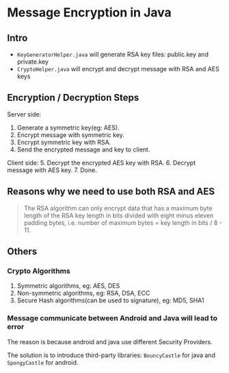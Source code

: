 # Message Encryption in Java

## Intro
- `KeyGeneratorHelper.java` will generate RSA key files: public.key and private.key
- `CryptoHelper.java` will encrypt and decrypt message with RSA and AES keys

## Encryption / Decryption Steps
Server side:
1. Generate a symmetric key(eg: AES).
2. Encrypt message with symmetric key.
3. Encrypt symmetric key with RSA.
4. Send the encrypted message and key to client.

Client side:
5. Decrypt the encrypted AES key with RSA.
6. Decrypt message with AES key.
7. Done.

## Reasons why we need to use both RSA and AES
>   The RSA algorithm can only encrypt data that has a maximum byte length of the RSA key length in bits divided with eight minus eleven padding bytes, i.e. number of maximum bytes = key length in bits / 8 - 11.

## Others

### Crypto Algorithms
1. Symmetric algorithms, eg: AES, DES
2. Non-symmetric algorithms, eg: RSA, DSA, ECC
3. Secure Hash algorithms(can be used to signature), eg: MD5, SHA1

### Message communicate between Android and Java will lead to error
The reason is because android and java use different Security Providers.

The solution is to introduce third-party libraries:
`BouncyCastle` for java and `SpongyCastle` for android.

